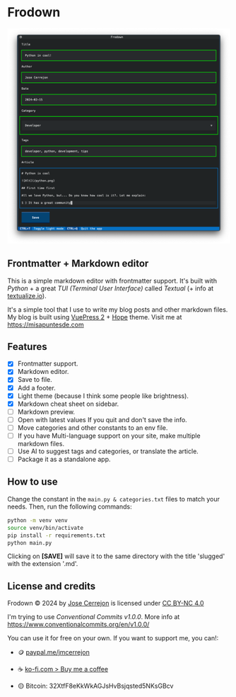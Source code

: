 # Frodown

![Frodown](./screenshot.png)

## Frontmatter + Markdown editor

This is a simple markdown editor with frontmatter support. It's built with _Python_ + a great _TUI (Terminal User Interface)_ called _Textual_ (+ info at [textualize.io](https://textualize.io)).

It's a simple tool that I use to write my blog posts and other markdown files. My blog is built using [VuePress 2](https://v2.vuepress.vuejs.org) + [Hope](https://theme-hope.vuejs.press) theme. Visit me at https://misapuntesde.com

## Features

- [x] Frontmatter support.
- [x] Markdown editor.
- [x] Save to file.
- [x] Add a footer.
- [x] Light theme (because I think some people like brightness).
- [x] Markdown cheat sheet on sidebar.
- [ ] Markdown preview.
- [ ] Open with latest values If you quit and don't save the info.
- [ ] Move categories and other constants to an env file.
- [ ] If you have Multi-language support on your site, make multiple markdown files.
- [ ] Use AI to suggest tags and categories, or translate the article.
- [ ] Package it as a standalone app.

## How to use

Change the constant in the `main.py & categories.txt` files to match your needs. Then, run the following commands:

```bash
python -m venv venv
source venv/bin/activate
pip install -r requirements.txt
python main.py
```

Clicking on **[SAVE]** will save it to the same directory with the title 'slugged' with the extension '.md'.

## License and credits

Frodown © 2024 by [Jose Cerrejon](https://github.com/jmcerrejon) is licensed under [CC BY-NC 4.0](http://creativecommons.org/licenses/by-nc/4.0/?ref=chooser-v1)

I'm trying to use _Conventional Commits v1.0.0_. More info at https://www.conventionalcommits.org/en/v1.0.0/

You can use it for free on your own. If you want to support me, you can!:

- 🪙 [paypal.me/jmcerrejon](https://paypal.me/jmcerrejon)

- ☕️ [ko-fi.com > Buy me a coffee](https://ko-fi.com/cerrejon)

- 🟡 Bitcoin: 32XtfF8eKkWkAGJsHvBsjqsted5NKsGBcv
